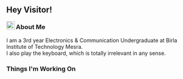 ## Hey Visitor!

<a href="https://twitter.com/I5H44N">
  <img align="left" alt="Twitter" width="22px" src="https://cdn.jsdelivr.net/npm/simple-icons@v3/icons/twitter.svg" />
</a>


### About Me
I am a 3rd year Electronics & Communication Undergraduate at Birla Institute of Technology Mesra.  
I also play the keyboard, which is totally irrelevant in any sense.

### Things I'm Working On
